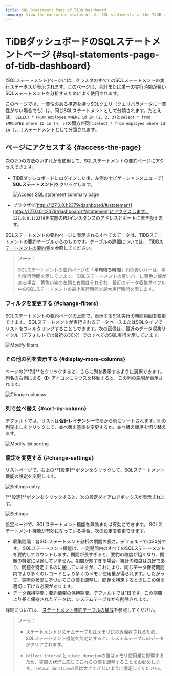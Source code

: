 ```yaml
---
title: SQL Statements Page of TiDB Dashboard
summary: View the execution status of all SQL statements in the TiDB cluster.
---
```


# TiDBダッシュボードのSQLステートメントページ {#sql-statements-page-of-tidb-dashboard}

[SQLステートメント]ページには、クラスタのすべてのSQLステートメントの実行ステータスが表示されます。このページは、合計または単一の実行時間が長いSQLステートメントを分析するためによく使用されます。

このページでは、一貫性のある構造を持つSQLクエリ（クエリパラメータに一貫性がない場合でも）は、同じSQLステートメントとして分類されます。たとえば、 `SELECT * FROM employee WHERE id IN (1, 2, 3)`と`select * from EMPLOYEE where ID in (4, 5)`の両方が同じ`select * from employee where id in (...)`ステートメントとして分類されます。

## ページにアクセスする {#access-the-page}

次の2つの方法のいずれかを使用して、SQLステートメントの要約ページにアクセスできます。

-   TiDBダッシュボードにログインした後、左側のナビゲーションメニューで[ **SQLステートメント**]をクリックします。

    ![Access SQL statement summary page](https://download.pingcap.com/images/docs/dashboard/dashboard-statement-access.png)

-   ブラウザで[http://127.0.0.1:2379/dashboard/#/statement](http://127.0.0.1:2379/dashboard/#/statement)にアクセスします。 `127.0.0.1:2379`を実際のPDインスタンスのアドレスとポートに置き換えます。

SQLステートメントの要約ページに表示されるすべてのデータは、TiDBステートメントの要約テーブルからのものです。テーブルの詳細については、 [TiDBステートメントの要約表](/statement-summary-tables.md)を参照してください。

> **ノート：**
>
> SQLステートメントの要約ページの「**平均待ち時間**」列の青いバーは、平均実行時間を示しています。 SQLステートメントの青いバーに黄色い線がある場合、黄色い線の左側と右側はそれぞれ、最近のデータ収集サイクル中のSQLステートメントの最小実行時間と最大実行時間を表します。

### フィルタを変更する {#change-filters}

SQLステートメントの要約ページの上部で、表示するSQL実行の時間範囲を変更できます。 SQLステートメントが実行されるデータベースまたはSQLタイプでリストをフィルタリングすることもできます。次の画像は、最近のデータ収集サイクル（デフォルトでは最近の30分）でのすべてのSQL実行を示しています。

![Modify filters](https://download.pingcap.com/images/docs/dashboard/dashboard-statement-filter-options.png)

### その他の列を表示する {#display-more-columns}

ページの[**列]**をクリックすると、さらに列を表示するように選択できます。列名の右側にある<strong>（i）</strong>アイコンにマウスを移動すると、この列の説明が表示されます。

![Choose columns](https://download.pingcap.com/images/docs/dashboard/dashboard-statement-columns-selector.png)

### 列で並べ替え {#sort-by-column}

デフォルトでは、リストは**合計レイテンシー**で高から低にソートされます。別の列見出しをクリックして、並べ替え基準を変更するか、並べ替え順序を切り替えます。

![Modify list sorting](https://download.pingcap.com/images/docs/dashboard/dashboard-statement-change-order.png)

### 設定を変更する {#change-settings}

リストページで、右上の**[設定]**ボタンをクリックして、SQLステートメント機能の設定を変更します。

![Settings entry](https://download.pingcap.com/images/docs/dashboard/dashboard-statement-setting-entry.png)

[**設定]**ボタンをクリックすると、次の設定ダイアログボックスが表示されます。

![Settings](https://download.pingcap.com/images/docs/dashboard/dashboard-statement-settings.png)

設定ページで、SQLステートメント機能を無効または有効にできます。 SQLステートメント機能が有効になっている場合、次の設定を変更できます。

-   収集間隔：各SQLステートメント分析の期間の長さ。デフォルトでは30分です。 SQLステートメント機能は、一定期間内のすべてのSQLステートメントを要約してカウントします。期間が長すぎると、要約の粒度が粗くなり、問題の特定には適していません。期間が短すぎる場合、統計の粒度は良好であり、問題を特定するのに適していますが、これにより、同じデータ保持期間内でより多くのレコードとより多くのメモリ使用量が得られます。したがって、実際の状況に基づいてこの値を調整し、問題を特定するときにこの値を適切に下げる必要があります。
-   データ保持期間：要約情報の保持期間。デフォルトでは1日です。この期間より長く保持されたデータは、システムテーブルから削除されます。

詳細については、 [ステートメント要約テーブルの構成](/statement-summary-tables.md#parameter-configuration)を参照してください。

> **ノート：**
>
> -   ステートメントシステムテーブルはメモリにのみ保存されるため、SQLステートメント機能を無効にすると、システムテーブルのデータがクリアされます。
>
> -   `Collect interval`と`retain duration`の値はメモリ使用量に影響するため、実際の状況に応じてこれらの値を調整することをお勧めします。 `retain duration`の値は大きすぎないように設定してください。
